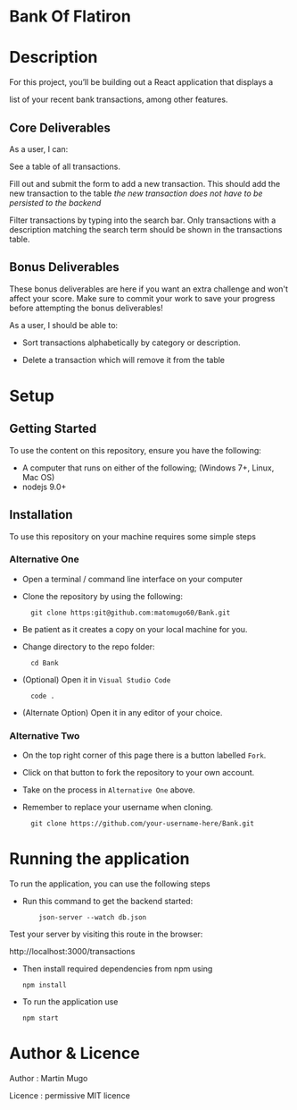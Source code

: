# Bank Of Flatiron

# Description 

For this project, you’ll be building out a React application that displays a

list of your recent bank transactions, among other features.


## Core Deliverables

As a user, I can:

See a table of all transactions.

 Fill out and submit the form to add a new transaction. This should add the new transaction to the table *the new transaction does not have to be persisted to the backend*
 
Filter transactions by typing into the search bar. Only transactions with a description matching the search term should be shown in the transactions table.

## Bonus Deliverables

These bonus deliverables are here if you want an extra challenge and won't affect your score. Make sure to commit your work to save your progress before attempting the bonus deliverables!

As a user, I should be able to:

- Sort transactions alphabetically by category or description.

- Delete a transaction which will remove it from the table


 # Setup
 
  ## Getting Started
  
To use the content on this repository, ensure you have the following:

- A computer that runs on either of the following; (Windows 7+, Linux, Mac OS)
- nodejs 9.0+


## Installation

To use this repository on your machine requires some simple steps

### Alternative One

- Open a terminal / command line interface on your computer
- Clone the repository by using the following:

        git clone https:git@github.com:matomugo60/Bank.git

- Be patient as it creates a copy on your local machine for you.
- Change directory to the repo folder:

        cd Bank
  

- (Optional) Open it in ``Visual Studio Code``

        code .

- (Alternate Option) Open it in any editor of your choice.


### Alternative Two

- On the top right corner of this page there is a button labelled ``Fork``.
- Click on that button to fork the repository to your own account.
- Take on the process in ``Alternative One`` above.
- Remember to replace your username when cloning.

        git clone https://github.com/your-username-here/Bank.git


# Running the application

To run the application, you can use the following steps 

- Run this command to get the backend started:

          json-server --watch db.json

Test your server by visiting this route in the browser:

http://localhost:3000/transactions

- Then install required dependencies from npm using

      npm install
      
- To run the application use

      npm start
 
 
 
# Author & Licence

Author : Martin Mugo

Licence : permissive MIT licence

